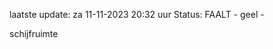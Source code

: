 laatste update: 
za 11-11-2023 20:32   uur 
Status: FAALT - geel - 
<div class="service Y">schijfruimte</div>